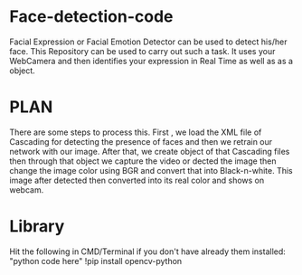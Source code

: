 # Face-detection-code
Facial Expression or Facial Emotion Detector can be used to detect his/her face. This Repository can be used to carry out such a task. It uses your WebCamera and then identifies your expression in Real Time as well as as a object.

# PLAN
There are some steps to process this. First , we load the XML file of Cascading for detecting the presence of faces and then we retrain our network with our image. After that, we create object of that Cascading files then through that object we capture the video or dected the image then change the image color using BGR and convert that into Black-n-white. This image after detected then converted into its real color and shows on webcam.

# Library
Hit the following in CMD/Terminal if you don't have already them installed:
"python code here"
!pip install opencv-python
